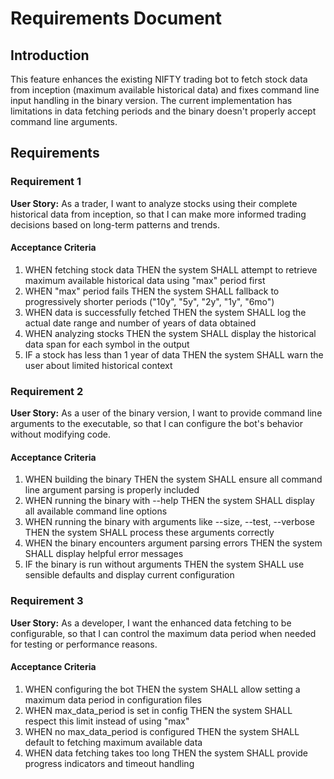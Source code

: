 # Requirements Document

## Introduction

This feature enhances the existing NIFTY trading bot to fetch stock data from inception (maximum available historical data) and fixes command line input handling in the binary version. The current implementation has limitations in data fetching periods and the binary doesn't properly accept command line arguments.

## Requirements

### Requirement 1

**User Story:** As a trader, I want to analyze stocks using their complete historical data from inception, so that I can make more informed trading decisions based on long-term patterns and trends.

#### Acceptance Criteria

1. WHEN fetching stock data THEN the system SHALL attempt to retrieve maximum available historical data using "max" period first
2. WHEN "max" period fails THEN the system SHALL fallback to progressively shorter periods ("10y", "5y", "2y", "1y", "6mo")
3. WHEN data is successfully fetched THEN the system SHALL log the actual date range and number of years of data obtained
4. WHEN analyzing stocks THEN the system SHALL display the historical data span for each symbol in the output
5. IF a stock has less than 1 year of data THEN the system SHALL warn the user about limited historical context

### Requirement 2

**User Story:** As a user of the binary version, I want to provide command line arguments to the executable, so that I can configure the bot's behavior without modifying code.

#### Acceptance Criteria

1. WHEN building the binary THEN the system SHALL ensure all command line argument parsing is properly included
2. WHEN running the binary with --help THEN the system SHALL display all available command line options
3. WHEN running the binary with arguments like --size, --test, --verbose THEN the system SHALL process these arguments correctly
4. WHEN the binary encounters argument parsing errors THEN the system SHALL display helpful error messages
5. IF the binary is run without arguments THEN the system SHALL use sensible defaults and display current configuration

### Requirement 3

**User Story:** As a developer, I want the enhanced data fetching to be configurable, so that I can control the maximum data period when needed for testing or performance reasons.

#### Acceptance Criteria

1. WHEN configuring the bot THEN the system SHALL allow setting a maximum data period in configuration files
2. WHEN max_data_period is set in config THEN the system SHALL respect this limit instead of using "max"
3. WHEN no max_data_period is configured THEN the system SHALL default to fetching maximum available data
4. WHEN data fetching takes too long THEN the system SHALL provide progress indicators and timeout handling